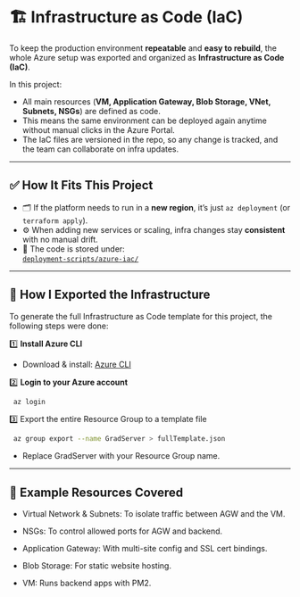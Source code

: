 # 🏗️ Infrastructure as Code (IaC)

To keep the production environment **repeatable** and **easy to rebuild**, the whole Azure setup was exported and organized as **Infrastructure as Code (IaC)**.

In this project:
- All main resources (**VM, Application Gateway, Blob Storage, VNet, Subnets, NSGs**) are defined as code.
- This means the same environment can be deployed again anytime without manual clicks in the Azure Portal.
- The IaC files are versioned in the repo, so any change is tracked, and the team can collaborate on infra updates.

---

## ✅ How It Fits This Project

- 🗂️ If the platform needs to run in a **new region**, it’s just `az deployment` (or `terraform apply`).
- ⚙️ When adding new services or scaling, infra changes stay **consistent** with no manual drift.
- 🔐 The code is stored under:  
  [`deployment-scripts/azure-iac/`](../deployment-scripts/azure-iac/)

---

## 🧩 **How I Exported the Infrastructure**

To generate the full Infrastructure as Code template for this project, the following steps were done:

1️⃣ **Install Azure CLI**  
   - Download & install: [Azure CLI](https://learn.microsoft.com/en-us/cli/azure/install-azure-cli)

2️⃣ **Login to your Azure account**  
   ```bash
    az login
```
3️⃣ Export the entire Resource Group to a template file
   ```bash
    az group export --name GradServer > fullTemplate.json
```
- Replace GradServer with your Resource Group name.

---
## 📁 Example Resources Covered
- Virtual Network & Subnets: To isolate traffic between AGW and the VM.

- NSGs: To control allowed ports for AGW and backend.

- Application Gateway: With multi-site config and SSL cert bindings.

- Blob Storage: For static website hosting.

- VM: Runs backend apps with PM2.
